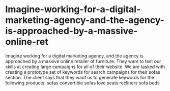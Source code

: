 # Imagine-working-for-a-digital-marketing-agency-and-the-agency-is-approached-by-a-massive-online-ret
Imagine working for a digital marketing agency, and the agency is approached by a massive online retailer of furniture. They want to test our skills at creating large campaigns for all of their website. We are tasked with creating a prototype set of keywords for search campaigns for their sofas section. The client says that they want us to generate keywords for the following products:
sofas
convertible sofas
love seats
recliners
sofa beds

